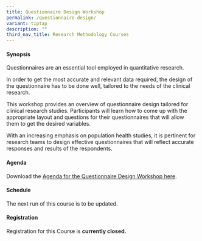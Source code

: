 ```yaml
---
title: Questionnaire Design Workshop
permalink: /questionnaire-design/
variant: tiptap
description: ""
third_nav_title: Research Methodology Courses
---
```

<h4><strong>Synopsis</strong></h4>
<p>Questionnaires are an essential tool employed in quantitative research.</p>
<p>In order to get the most accurate and relevant data required, the design
of the questionnaire has to be done well, tailored to the needs of the
clinical research.</p>
<p>This workshop provides an overview of questionnaire design tailored for
clinical research studies. Participants will learn how to come up with
the appropriate layout and questions for their questionnaires that will
allow them to get the desired variables.</p>
<p>With an increasing emphasis on population health studies, it is pertinent
for research teams to design effective questionnaires that will reflect
accurate responses and results of the respondents.</p>
<h4><strong>Agenda</strong></h4>
<p>Download the <a href="/files/Training/Agenda_Questionnaire_Design__NS_.pdf" rel="noopener nofollow" target="_blank">Agenda for the Questionnaire Design Workshop here</a>.</p>
<h4><strong>Schedule</strong></h4>
<p>The next run of this course is to be updated.</p>
<h4><strong>Registration</strong></h4>
<p>Registration for this Course is <strong>currently closed.</strong>
</p>
<p></p>